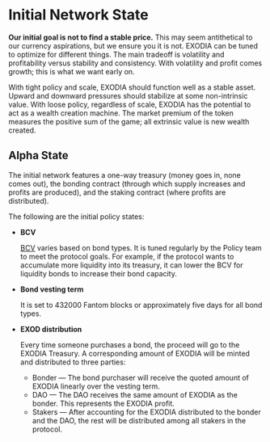 # Initial Network State

**Our initial goal is not to find a stable price.** This may seem antithetical to our currency aspirations, but we ensure you it is not. EXODIA can be tuned to optimize for different things. The main tradeoff is volatility and profitability versus stability and consistency. With volatility and profit comes growth; this is what we want early on.

With tight policy and scale, EXODIA should function well as a stable asset. Upward and downward pressures should stabilize at some non-intrinsic value. With loose policy, regardless of scale, EXODIA has the potential to act as a wealth creation machine. The market premium of the token measures the positive sum of the game; all extrinsic value is new wealth created.

## Alpha State

The initial network features a one-way treasury (money goes in, none comes out), the bonding contract (through which supply increases and profits are produced), and the staking contract (where profits are distributed).

The following are the initial policy states:

*   **BCV**

    [BCV](../ecosystem/glossary.md#bcv) varies based on bond types. It is tuned regularly by the Policy team to meet the protocol goals. For example, if the protocol wants to accumulate more liquidity into its treasury, it can lower the BCV for liquidity bonds to increase their bond capacity.
*   **Bond vesting term**

    It is set to 432000 Fantom blocks or approximately five days for all bond types.
*   **EXOD distribution**

    Every time someone purchases a bond, the proceed will go to the EXODIA Treasury. A corresponding amount of EXODIA will be minted and distributed to three parties:

    * Bonder —  The bond purchaser will receive the quoted amount of EXODIA linearly over the vesting term.
    * DAO — The DAO receives the same amount of EXODIA as the bonder. This represents the EXODIA profit.
    * Stakers — After accounting for the EXODIA distributed to the bonder and the DAO, the rest will be distributed among all stakers in the protocol.

